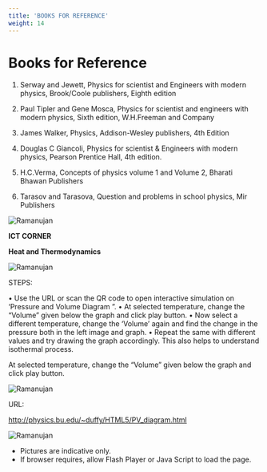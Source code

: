 ```yaml
---
title: 'BOOKS FOR REFERENCE'
weight: 14
---
```

# Books for Reference
1. Serway and Jewett, Physics for scientist and Engineers with modern physics, Brook/Coole 
publishers, Eighth edition

2. Paul Tipler and Gene Mosca, Physics for scientist and engineers with modern physics, 
Sixth edition, W.H.Freeman and Company

3. James Walker, Physics, Addison-Wesley publishers, 4th Edition

4. Douglas C Giancoli, Physics for scientist & Engineers with modern physics, Pearson 
Prentice Hall, 4th edition.

5. H.C.Verma, Concepts of physics volume 1 and Volume 2, Bharati Bhawan Publishers

6. Tarasov and Tarasova, Question and problems in school physics, Mir Publishers

![Ramanujan](image_4.jpg)
<!-- <img src="image_4.jpg" alt="Ramanujan" width="30" > -->

**ICT CORNER**

**Heat and Thermodynamics**

![Ramanujan](image_1.jpg)
<!-- <img src="image_1.jpg" alt="Ramanujan" width="500" > -->
STEPS:

• Use the URL or scan the QR code to open interactive simulation on ‘Pressure and Volume 
Diagram ”. 
• At selected temperature, change the “Volume” given below the graph and click play button.
• Now select a different temperature, change the ‘Volume’ again and find the change in the 
pressure both in the left image and graph.
• Repeat the same with different values and try drawing the graph accordingly. This also 
helps to understand isothermal process.

At selected temperature, change the “Volume” given below the graph and click play button.


![Ramanujan](image_2.jpg)
<!-- <img src="image_2.jpg" alt="Ramanujan" width="500" > -->

URL:

http://physics.bu.edu/~duffy/HTML5/PV_diagram.html

![Ramanujan](image_3.jpg)
<!-- <img src="image_3.jpg" alt="Ramanujan" width="100" > -->

* Pictures are indicative only.
* If browser requires, allow Flash Player or Java Script to load the page.